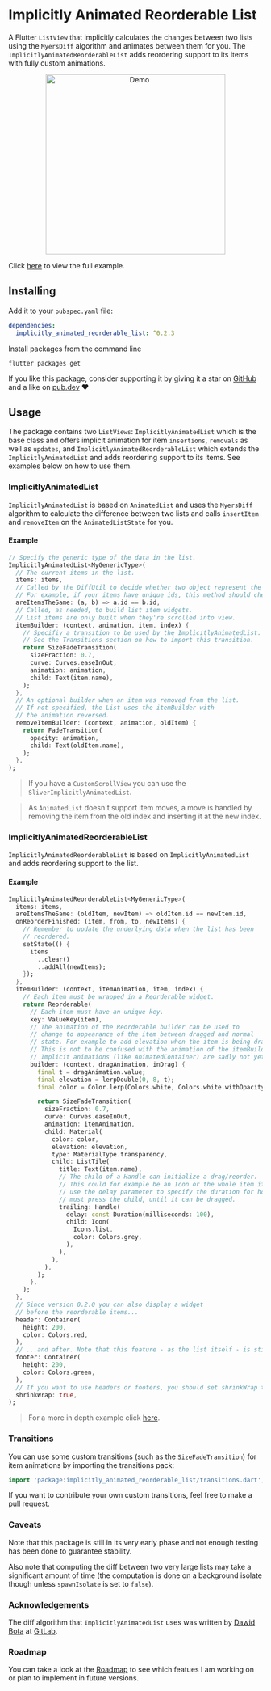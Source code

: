 # Implicitly Animated Reorderable List

A Flutter `ListView` that implicitly calculates the changes between two lists using the `MyersDiff` algorithm and animates between them for you. The `ImplicitlyAnimatedReorderableList` adds reordering support to its items with fully custom animations.

<p style="text-align:center">
    <img width="356px" alt="Demo" src="https://raw.githubusercontent.com/bnxm/implicitly_animated_reorderable_list/master/assets/demo.gif"/>
</p>

Click [here](https://github.com/bnxm/implicitly_animated_reorderable_list/blob/master/example/lib/ui/) to view the full example.

## Installing

Add it to your `pubspec.yaml` file:
```yaml
dependencies:
  implicitly_animated_reorderable_list: ^0.2.3
```
Install packages from the command line
```
flutter packages get
```
If you like this package, consider supporting it by giving it a star on [GitHub](https://github.com/bnxm/implicitly_animated_reorderable_list) and a like on [pub.dev](https://pub.dev/packages/implicitly_animated_reorderable_list) :heart:

## Usage

The package contains two `ListViews`: `ImplicitlyAnimatedList` which is the base class and offers implicit animation for item `insertions`, `removals` as well as `updates`, and `ImplicitlyAnimatedReorderableList` which extends the `ImplicitlyAnimatedList` and adds reordering support to its items. See examples below on how to use them.

### ImplicitlyAnimatedList

`ImplicitlyAnimatedList` is based on `AnimatedList` and uses the `MyersDiff` algorithm to calculate the difference between two lists and calls `insertItem` and `removeItem` on the `AnimatedListState` for you. 

#### Example

```dart
// Specify the generic type of the data in the list.
ImplicitlyAnimatedList<MyGenericType>(
  // The current items in the list.
  items: items,
  // Called by the DiffUtil to decide whether two object represent the same item.
  // For example, if your items have unique ids, this method should check their id equality.
  areItemsTheSame: (a, b) => a.id == b.id,
  // Called, as needed, to build list item widgets.
  // List items are only built when they're scrolled into view.
  itemBuilder: (context, animation, item, index) {
    // Specifiy a transition to be used by the ImplicitlyAnimatedList.
    // See the Transitions section on how to import this transition.
    return SizeFadeTransition(
      sizeFraction: 0.7,
      curve: Curves.easeInOut,
      animation: animation,
      child: Text(item.name),
    ); 
  },
  // An optional builder when an item was removed from the list.
  // If not specified, the List uses the itemBuilder with 
  // the animation reversed.
  removeItemBuilder: (context, animation, oldItem) {
    return FadeTransition(
      opacity: animation,
      child: Text(oldItem.name),
    );
  },
);
```

> If you have a `CustomScrollView` you can use the `SliverImplicitlyAnimatedList`.

> As `AnimatedList` doesn't support item moves, a move is handled by removing the item from the old index and inserting it at the new index.

### ImplicitlyAnimatedReorderableList

`ImplicitlyAnimatedReorderableList` is based on `ImplicitlyAnimatedList` and adds reordering support to the list.

#### Example

```dart
ImplicitlyAnimatedReorderableList<MyGenericType>(
  items: items,
  areItemsTheSame: (oldItem, newItem) => oldItem.id == newItem.id,
  onReorderFinished: (item, from, to, newItems) {
    // Remember to update the underlying data when the list has been
    // reordered.
    setState(() {
      items
        ..clear()
        ..addAll(newItems);
    });
  },
  itemBuilder: (context, itemAnimation, item, index) {
    // Each item must be wrapped in a Reorderable widget.
    return Reorderable(
      // Each item must have an unique key.
      key: ValueKey(item),
      // The animation of the Reorderable builder can be used to
      // change to appearance of the item between dragged and normal
      // state. For example to add elevation when the item is being dragged.
      // This is not to be confused with the animation of the itemBuilder.
      // Implicit animations (like AnimatedContainer) are sadly not yet supported.
      builder: (context, dragAnimation, inDrag) {
        final t = dragAnimation.value;
        final elevation = lerpDouble(0, 8, t);
        final color = Color.lerp(Colors.white, Colors.white.withOpacity(0.8), t);

        return SizeFadeTransition(
          sizeFraction: 0.7,
          curve: Curves.easeInOut,
          animation: itemAnimation,
          child: Material(
            color: color,
            elevation: elevation,
            type: MaterialType.transparency,
            child: ListTile(
              title: Text(item.name),
              // The child of a Handle can initialize a drag/reorder.
              // This could for example be an Icon or the whole item itself. You can
              // use the delay parameter to specify the duration for how long a pointer
              // must press the child, until it can be dragged.
              trailing: Handle(
                delay: const Duration(milliseconds: 100),
                child: Icon(
                  Icons.list,
                  color: Colors.grey,
                ),
              ),
            ),
          ),
        );
      },
    );
  },
  // Since version 0.2.0 you can also display a widget
  // before the reorderable items...
  header: Container(
    height: 200,
    color: Colors.red,
  ),
  // ...and after. Note that this feature - as the list itself - is still in beta!
  footer: Container(
    height: 200,
    color: Colors.green,
  ),
  // If you want to use headers or footers, you should set shrinkWrap to true
  shrinkWrap: true,
);
```
> For a more in depth example click [here](https://github.com/bnxm/implicitly_animated_reorderable_list/blob/master/example/lib/ui/lang_page.dart).

### Transitions

You can use some custom transitions (such as the `SizeFadeTransition`) for item animations by importing the transitions pack:

```dart
import 'package:implicitly_animated_reorderable_list/transitions.dart';
```

If you want to contribute your own custom transitions, feel free to make a pull request.

### Caveats

Note that this package is still in its very early phase and not enough testing has been done to guarantee stability.  

Also note that computing the diff between two very large lists may take a significant amount of time (the computation is done on a background isolate though unless `spawnIsolate` is set to `false`).

### Acknowledgements

The diff algorithm that `ImplicitlyAnimatedList` uses was written by [Dawid Bota](https://gitlab.com/otsoaUnLoco) at [GitLab](https://gitlab.com/otsoaUnLoco/animated-stream-list).

### Roadmap

You can take a look at the [Roadmap](https://github.com/bnxm/implicitly_animated_reorderable_list/blob/master/roadmap.md) to see which featues I am working on or plan to implement in future versions.
